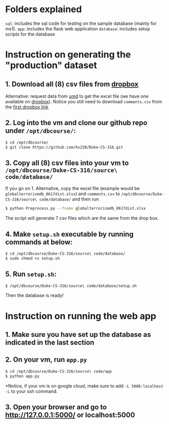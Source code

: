 # Folders explained

`sql`: includes the sql code for testing on the sample database (mainly for ms1).
`app`: includes the flask web application
`database`: includes setup scripts for the database

# Instruction on generating the "production" dataset

## 1. Download all (8) csv files from [dropbox](https://www.dropbox.com/sh/z8erhydvfj85kj6/AAA5KLGdEDDBrNYbXveVmyzZa?dl=0) 

Alternative: request data from [umd](https://www.start.umd.edu/gtd/contact/) to get the excel file (we have one available on [dropbox](https://www.dropbox.com/s/j6f6rjkcdf6qvu7/globalterrorismdb_0617dist.xlsx?dl=0)). Notice you still need to download `comments.csv` from the [first dropbox link](https://www.dropbox.com/sh/z8erhydvfj85kj6/AAA5KLGdEDDBrNYbXveVmyzZa?dl=0)


## 2. Log into the vm and clone our github repo under `/opt/dbcourse/`:

```bash
$ cd /opt/dbcourse/
$ git clone https://github.com/hs220/Duke-CS-316.git
```
## 3. Copy all (8) csv files into your vm to `/opt/dbcourse/Duke-CS-316/source\ code/database/`

If you go on 1. Alternative, copy the excel file (example would be `globalterrorismdb_0617dist.xlsx`) and `comments.csv` to `/opt/dbcourse/Duke-CS-316/source\ code/database/` and then run 

```bash
$ python Preprocess.py --fname globalterrorismdb_0617dist.xlsx
```

The script will generate 7 csv files which are the same from the drop box.

## 4. Make `setup.sh` executable by running commands at below:

```bash
$ cd /opt/dbcourse/Duke-CS-316/source\ code/database/
$ sudo chmod +x setup.sh
```

## 5. Run `setup.sh`:
```bash
$ /opt/dbcourse/Duke-CS-316/source\ code/database/setup.sh
```

Then the database is ready!

# Instruction on running the web app

## 1. Make sure you have set up the database as indicated in the last section

## 2. On your vm, run `app.py`

```bash
$ cd /opt/dbcourse/Duke-CS-316/source\ code/app
$ python app.py
```

\*Notice, if your vm is on google cloud, make sure to add `-L 5000:localhost -L` to your ssh command.

## 3. Open your browser and go to http://127.0.0.1:5000/ or localhost:5000
